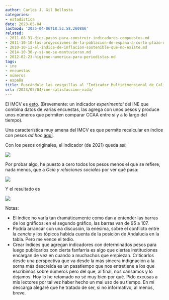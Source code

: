 ```yaml
---
author: Carlos J. Gil Bellosta
categories:
- estadística
date: 2023-05-04
lastmod: '2025-04-06T18:52:58.260886'
related:
- 2011-08-31-diez-pasos-para-construir-indicadores-compuestos.md
- 2011-10-10-las-proyecciones-de-la-poblacion-de-espana-a-corto-plazo-del-ine-no-valen-para-un-carajo.md
- 2010-10-12-el-indice-de-inflacion-sostenible-que-no-existe.md
- 2014-10-30-y-si-no-se-mantuvieran.md
- 2012-02-23-higiene-numerica-para-periodistas.md
tags:
- ine
- encuestas
- números
- españa
title: Buscándole las cosquillas al "Indicador Multidimensional de Calidad de Vida"
url: /2023/05/04/ine-satisfaccion-vida/
---
```


El IMCV es
[esto](https://www.ine.es/experimental/imcv/experimental_ind_multi_calidad_vida.htm).
(Brevemente: un indicador _experimental_ del INE que combina datos de varias encuestas, las agrega con unos pesos y produce unos números que permiten comparar CCAA entre sí y a lo largo del tiempo).

Una característica muy amena del IMCV es que permite recalcular en índice con pesos _ad hoc_ [aquí](https://public.tableau.com/views/IMCV_personalizadoES_16366215568490/Dashboard1?:showVizHome=no&:embed=true#3).

Con los pesos originales, el indicador (de 2021) queda así:

![](/wp-uploads/2023/imcv00.png#center)

Por probar algo, he puesto a cero todos los pesos menos el que se refiere, nada menos, que a _Ocio y relaciones sociales_ por ver qué pasa:

![](/wp-uploads/2023/imcv01.png#center)

Y el resultado es

![](/wp-uploads/2023/imcv02.png#center)

Notas:

* El índice no varía tan dramáticamente como dan a entender las barras de los gráficos: en el segundo gráfico, las barras van de 95 a 107.
* Podría arrancar con una discusión, la enésima, sobre el conflicto entre la _cencia_ y los tópicos habida cuenta de la posición de Andalucía en la tabla. Pero me vence el tedio.
* Crear índices que agregan indicadores con determinados pesos para luego publicarlos con cierta fanfarria es algo que ciertas instituciones encargan de vez en cuando a muchachos que empiezan. Criticarlos desde una perspectiva que va desde la más sincera indignación a la sorna más descreída es un pasatiempo que nos entretiene a los que escribimos sobre números pero del que, al final, nos cansamos y lo dejamos. Hoy lo he retomado no sé muy bien por qué. Pido excusas a mis lectores por tal vez haber hecho un mal uso de su tiempo. En mi descarga alegaré que he tratado de ser, si no informativo, al menos, breve.